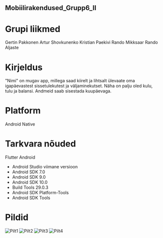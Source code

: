 ## Mobiilirakendused_Grupp6_II

# Grupi liikmed

Gertin Pakkonen
Artur Shovkunenko
Kristian Paekivi
Rando Mikksaar
Rando Aljaste

# Kirjeldus
"Nimi" on mugav app, millega saad kiirelt ja lihtsalt ülevaate oma igapäevastest sissetulekutest ja väljaminekutset.  Näha on palju oled kulu, tulu ja balansi. Andmeid saab sisestada kuupäevaga.

# Platform
Android Native

# Tarkvara nõuded
Flutter 
Android
* Android Studio viimane versioon
* Android SDK 7.0
* Android SDK 9.0
* Android SDK 10.0
* Build Tools 29.0.3 
* Android SDK Platform-Tools 
* Android SDK Tools 

# Pildid

![Pilt1](https://cdn.discordapp.com/attachments/708250423701536853/711311576187011092/unknown.png)
![Pilt2](https://cdn.discordapp.com/attachments/708250423701536853/711311711097061446/unknown.png)
![Pilt3](https://cdn.discordapp.com/attachments/708250423701536853/711311797495398471/unknown.png)
![Pilt4](https://scontent-hel2-1.xx.fbcdn.net/v/t1.15752-9/98359065_3875687212506051_6234914589499195392_n.png?_nc_cat=109&_nc_sid=b96e70&_nc_ohc=ljeObzhov80AX-aAlZ_&_nc_ht=scontent-hel2-1.xx&oh=2b52e6a08bd974cf43a2e5ced5d3d07b&oe=5EE4D0EB)
